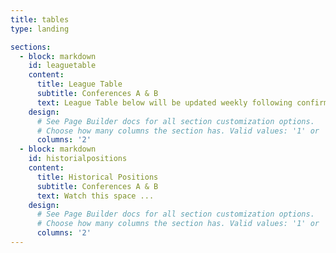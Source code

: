 ```yaml
---
title: tables
type: landing

sections:
  - block: markdown
    id: leaguetable
    content:
      title: League Table
      subtitle: Conferences A & B
      text: League Table below will be updated weekly following confirmation of points from Superbru. Green denotes qualification positions for the Championship Playoffs and red denotes qualification places for the Sacko Bracket <br />  <br />  ![screen reader text](Week_2.png "League Table as of 30.10.23")
    design:
      # See Page Builder docs for all section customization options.
      # Choose how many columns the section has. Valid values: '1' or '2'.
      columns: '2'
  - block: markdown
    id: historialpositions
    content:
      title: Historical Positions
      subtitle: Conferences A & B
      text: Watch this space ... 
    design:
      # See Page Builder docs for all section customization options.
      # Choose how many columns the section has. Valid values: '1' or '2'.
      columns: '2'
---
```

